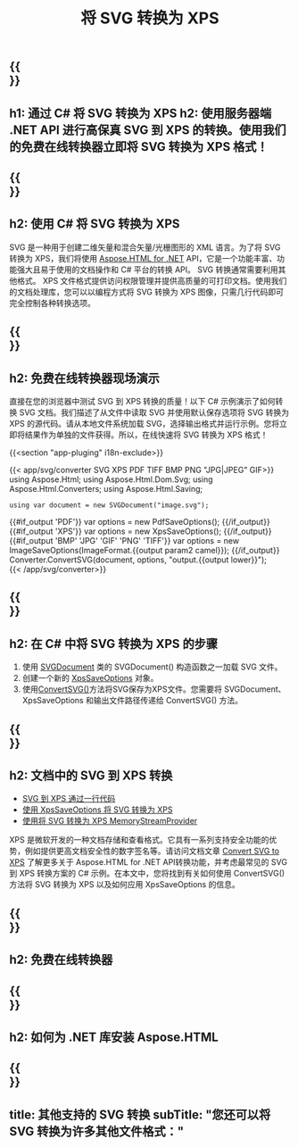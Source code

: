 ﻿---
translation: true
template: /templates/_template-conversion-child.md
title: 将 SVG 转换为 XPS
description: 在 C# 中将 SVG 转换为 XPS。在 ASP.NET 或任何 .NET 应用程序中轻松使用转换器 API。免费试用在线 SVG 到 XPS 转换器！
url: /net/conversion/svg-to-xps/
family: html
platformtag: net
feature: conversion
informat: SVG
outformat: XPS
otherformats: PDF BMP GIF JPEG PNG TIFF
---

{{<section banner>}}
---
h1: 通过 C# 将 SVG 转换为 XPS
h2: 使用服务器端 .NET API 进行高保真 SVG 到 XPS 的转换。使用我们的免费在线转换器立即将 SVG 转换为 XPS 格式！
---

{{<section overview>}}
---
h2: 使用 C# 将 SVG 转换为 XPS
---

SVG 是一种用于创建二维矢量和混合矢量/光栅图形的 XML 语言。为了将 SVG 转换为 XPS，我们将使用 [Aspose.HTML for .NET](https://products.aspose.com/html/net/) API，它是一个功能丰富、功能强大且易于使用的文档操作和 C# 平台的转换 API。 SVG 转换通常需要利用其他格式。 XPS 文件格式提供访问权限管理并提供高质量的可打印文档。使用我们的文档处理库，您可以以编程方式将 SVG 转换为 XPS 图像，只需几行代码即可完全控制各种转换选项。

{{<section demos>}}
---
h2: 免费在线转换器现场演示
---

直接在您的浏览器中测试 SVG 到 XPS 转换的质量！以下 C# 示例演示了如何转换 SVG 文档。我们描述了从文件中读取 SVG 并使用默认保存选项将 SVG 转换为 XPS 的源代码。请从本地文件系统加载 SVG，选择输出格式并运行示例。您将立即将结果作为单独的文件获得。所以，在线快速将 SVG 转换为 XPS 格式！

{{<section "app-pluging" i18n-exclude>}}

{{< app/svg/converter SVG  XPS PDF TIFF BMP PNG "JPG|JPEG" GIF>}}
using Aspose.Html;
using Aspose.Html.Dom.Svg;
using Aspose.Html.Converters;
using Aspose.Html.Saving;

    using var document = new SVGDocument("image.svg");
{{#if_output 'PDF'}}
    var options = new PdfSaveOptions();
{{/if_output}}
{{#if_output 'XPS'}}
    var options = new XpsSaveOptions();
{{/if_output}}
{{#if_output 'BMP' 'JPG' 'GIF' 'PNG' 'TIFF'}}
    var options = new ImageSaveOptions(ImageFormat.{{output param2 camel}});
{{/if_output}}
    Converter.ConvertSVG(document, options, "output.{{output lower}}");   
{{< /app/svg/converter>}}


{{<section steps>}}
---
h2: 在 C# 中将 SVG 转换为 XPS 的步骤
---
1. 使用 [SVGDocument](https://reference.aspose.com/html/net/aspose.html.dom.svg/svgdocument/) 类的 SVGDocument() 构造函数之一加载 SVG 文件。
1. 创建一个新的 [XpsSaveOptions](https://reference.aspose.com/html/net/aspose.html.saving/xpssaveoptions/) 对象。
1. 使用[ConvertSVG()](https://reference.aspose.com/html/net/aspose.html.converters/converter/convertsvg/#convertsvg_3)方法将SVG保存为XPS文件。您需要将 SVGDocument、XpsSaveOptions 和输出文件路径传递给 ConvertSVG() 方法。

{{<section documentation>}}
---
h2: 文档中的 SVG 到 XPS 转换
---

  - <a href="https://docs.aspose.com/html/net/converting-between-formats/svg-to-xps/#svg-to-xps-by-a-single-line-of-code " target="_blank">SVG 到 XPS 通过一行代码</a>
  - <a href="https://docs.aspose.com/html/net/converting-between-formats/svg-to-xps/#convert-svg-to-xps-using-xpssaveoptions" target="_blank" >使用 XpsSaveOptions 将 SVG 转换为 XPS</a>
 - <a href="https://docs.aspose.com/html/net/converting-between-formats/svg-to-xps/#output-stream-providers" target="_blank">使用将 SVG 转换为 XPS MemoryStreamProvider</a>

XPS 是微软开发的一种文档存储和查看格式。它具有一系列支持安全功能的优势，例如提供更高文档安全性的数字签名等。请访问文档文章 [Convert SVG to XPS](https://docs.aspose.com/html/net/converting-between-formats/svg-to-xps/) 了解更多关于 Aspose.HTML for .NET API转换功能，并考虑最常见的 SVG 到 XPS 转换方案的 C# 示例。在本文中，您将找到有关如何使用 ConvertSVG() 方法将 SVG 转换为 XPS 以及如何应用 XpsSaveOptions 的信息。

{{<section online-converters>}}
---
h2: 免费在线转换器
---

{{<section get-started>}}
---
h2: 如何为 .NET 库安装 Aspose.HTML
---

{{<section other-conversions>}}
---
title: 其他支持的 SVG 转换
subTitle: "您还可以将 SVG 转换为许多其他文件格式："
---